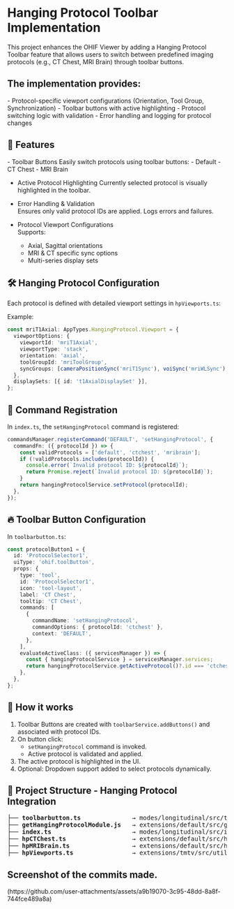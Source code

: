 <h1>Hanging Protocol Toolbar Implementation</h2>

This project enhances the OHIF Viewer by adding a Hanging Protocol Toolbar feature that allows users to switch between predefined imaging protocols (e.g., CT Chest, MRI Brain) through toolbar buttons.

<h2>The implementation provides:</h2>
- Protocol-specific viewport configurations (Orientation, Tool Group, Synchronization)
- Toolbar buttons with active highlighting
- Protocol switching logic with validation
- Error handling and logging for protocol changes

<h2>🚀 Features</h2>
- Toolbar Buttons  
  Easily switch protocols using toolbar buttons:  
  - Default
  - CT Chest
  - MRI Brain

- Active Protocol Highlighting
  Currently selected protocol is visually highlighted in the toolbar.

- Error Handling & Validation  
  Ensures only valid protocol IDs are applied. Logs errors and failures.

- Protocol Viewport Configurations  
  Supports:
  - Axial, Sagittal orientations
  - MRI & CT specific sync options
  - Multi-series display sets

<h2>🛠️ Hanging Protocol Configuration</h2>

Each protocol is defined with detailed viewport settings in `hpViewports.ts`:

Example:
```ts
const mriT1Axial: AppTypes.HangingProtocol.Viewport = {
  viewportOptions: {
    viewportId: 'mriT1Axial',
    viewportType: 'stack',
    orientation: 'axial',
    toolGroupId: 'mriToolGroup',
    syncGroups: [cameraPositionSync('mriT1Sync'), voiSync('mriWLSync'), hydrateSegSync],
  },
  displaySets: [{ id: 't1AxialDisplaySet' }],
};
```



<h2>📄 Command Registration</h2>

In `index.ts`, the `setHangingProtocol` command is registered:

```ts
commandsManager.registerCommand('DEFAULT', 'setHangingProtocol', {
  commandFn: ({ protocolId }) => {
    const validProtocols = ['default', 'ctchest', 'mribrain'];
    if (!validProtocols.includes(protocolId)) {
      console.error(`Invalid protocol ID: ${protocolId}`);
      return Promise.reject(`Invalid protocol ID: ${protocolId}`);
    }
    return hangingProtocolService.setProtocol(protocolId);
  },
});
```

<h2>🔥 Toolbar Button Configuration</h2>

In `toolbarbutton.ts`:

```ts
const protocolButton1 = {
  id: 'ProtocolSelector1',
  uiType: 'ohif.toolButton',
  props: {
    type: 'tool',
    id: 'ProtocolSelector1',
    icon: 'tool-layout',
    label: 'CT Chest',
    tooltip: 'CT Chest',
    commands: [
      {
        commandName: 'setHangingProtocol',
        commandOptions: { protocolId: 'ctchest' },
        context: 'DEFAULT',
      },
    ],
    evaluateActiveClass: ({ servicesManager }) => {
      const { hangingProtocolService } = servicesManager.services;
      return hangingProtocolService.getActiveProtocol()?.id === 'ctchest' ? 'active' : '';
    },
  },
};
```

<h2>🧩 How it works</h2>

1. Toolbar Buttons are created with `toolbarService.addButtons()` and associated with protocol IDs.
2. On button click:
   - `setHangingProtocol` command is invoked.
   - Active protocol is validated and applied.
3. The active protocol is highlighted in the UI.
4. Optional: Dropdown support added to select protocols dynamically.

<h2>📂 Project Structure - Hanging Protocol Integration</h2>

<pre>
├── <strong>toolbarbutton.ts</strong>              → modes/longitudinal/src/toolbarButtons.ts
├── <strong>getHangingProtocolModule.js</strong>   → extensions/default/src/getHangingProtocolModule.js
├── <strong>index.ts</strong>                      → modes/longitudinal/src/index.ts
├── <strong>hpCTChest.ts</strong>                  → extensions/default/src/hangingprotocols/hpCTChest.ts
├── <strong>hpMRIBrain.ts</strong>                 → extensions/default/src/hangingprotocols/hpMRIBrain.ts
├── <strong>hpViewports.ts</strong>                → extensions/tmtv/src/utils/hpViewports.ts
</pre>

<h2>Screenshot of the commits made.</h2>
(https://github.com/user-attachments/assets/a9b19070-3c95-48dd-8a8f-744fce489a8a)



